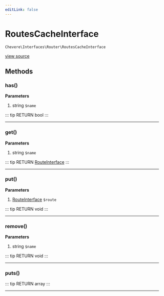 ```yaml
---
editLink: false
---
```


# RoutesCacheInterface

`Chevere\Interfaces\Router\RoutesCacheInterface`

[view source](https://github.com/chevere/chevere/blob/master/interfaces/Router/RoutesCacheInterface.php)

## Methods

### has()

**Parameters**

1. string `$name`

::: tip RETURN
bool
:::

---

### get()

**Parameters**

1. string `$name`

::: tip RETURN
[RouteInterface](../Route/RouteInterface.md)
:::

---

### put()

**Parameters**

1. [RouteInterface](../Route/RouteInterface.md) `$route`

::: tip RETURN
void
:::

---

### remove()

**Parameters**

1. string `$name`

::: tip RETURN
void
:::

---

### puts()

::: tip RETURN
array
:::

---

